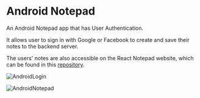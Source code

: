 # Android Notepad
An Android Notepad app that has User Authentication.

It allows user to sign in with Google or Facebook to create and save their notes to the backend server.

The users' notes are also accessible on the React Notepad website, which can be found in this [repository](https://github.com/KevinDang12/react-notepad).

![AndroidLogin](https://github.com/KevinDang12/android-notepad-auth/assets/90794211/496df7f5-cf8b-4f6a-896c-c633f2a5f6dd)

![AndroidNotepad](https://github.com/KevinDang12/android-notepad-auth/assets/90794211/51245acb-640e-4587-af50-50652025d65f)
